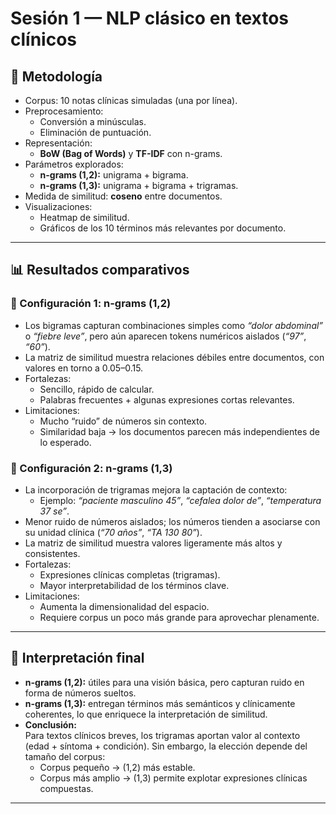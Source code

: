 # Sesión 1 — NLP clásico en textos clínicos

## 📌 Metodología
- Corpus: 10 notas clínicas simuladas (una por línea).
- Preprocesamiento:
  - Conversión a minúsculas.
  - Eliminación de puntuación.
- Representación:
  - **BoW (Bag of Words)** y **TF-IDF** con n-grams.
- Parámetros explorados:
  - **n-grams (1,2):** unigrama + bigrama.
  - **n-grams (1,3):** unigrama + bigrama + trigramas.
- Medida de similitud: **coseno** entre documentos.
- Visualizaciones:
  - Heatmap de similitud.
  - Gráficos de los 10 términos más relevantes por documento.

---

## 📊 Resultados comparativos

### 🔹 Configuración 1: n-grams (1,2)
- Los bigramas capturan combinaciones simples como *“dolor abdominal”* o *“fiebre leve”*, pero aún aparecen tokens numéricos aislados (*“97”*, *“60”*).
- La matriz de similitud muestra relaciones débiles entre documentos, con valores en torno a 0.05–0.15.
- Fortalezas:
  - Sencillo, rápido de calcular.
  - Palabras frecuentes + algunas expresiones cortas relevantes.
- Limitaciones:
  - Mucho “ruido” de números sin contexto.
  - Similaridad baja → los documentos parecen más independientes de lo esperado.

### 🔹 Configuración 2: n-grams (1,3)
- La incorporación de trigramas mejora la captación de contexto:
  - Ejemplo: *“paciente masculino 45”*, *“cefalea dolor de”*, *“temperatura 37 se”*.
- Menor ruido de números aislados; los números tienden a asociarse con su unidad clínica (*“70 años”*, *“TA 130 80”*).
- La matriz de similitud muestra valores ligeramente más altos y consistentes.
- Fortalezas:
  - Expresiones clínicas completas (trigramas).
  - Mayor interpretabilidad de los términos clave.
- Limitaciones:
  - Aumenta la dimensionalidad del espacio.
  - Requiere corpus un poco más grande para aprovechar plenamente.

---

## 🧾 Interpretación final
- **n-grams (1,2):** útiles para una visión básica, pero capturan ruido en forma de números sueltos.
- **n-grams (1,3):** entregan términos más semánticos y clínicamente coherentes, lo que enriquece la interpretación de similitud.
- **Conclusión:**  
  Para textos clínicos breves, los trigramas aportan valor al contexto (edad + síntoma + condición). Sin embargo, la elección depende del tamaño del corpus:  
  - Corpus pequeño → (1,2) más estable.  
  - Corpus más amplio → (1,3) permite explotar expresiones clínicas compuestas.

---
